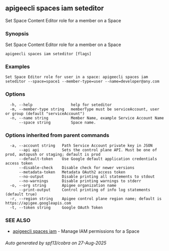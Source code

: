 ## apigeecli spaces iam seteditor

Set Space Content Editor role for a member on a Space

### Synopsis

Set Space Content Editor role for a member on a Space

```
apigeecli spaces iam seteditor [flags]
```

### Examples

```
Set Space Editor role for user in a space: apigeecli spaces iam seteditor --space=space1 --member-type=user --name=developer@any.com
```

### Options

```
  -h, --help                 help for seteditor
  -m, --member-type string   memberType must be serviceAccount, user or group (default "serviceAccount")
  -n, --name string          Member Name, example Service Account Name
      --space string         Space name.
```

### Options inherited from parent commands

```
  -a, --account string   Path Service Account private key in JSON
      --api api          Sets the control plane API. Must be one of prod, autopush or staging; default is prod
      --default-token    Use Google default application credentials access token
      --disable-check    Disable check for newer versions
      --metadata-token   Metadata OAuth2 access token
      --no-output        Disable printing all statements to stdout
      --no-warnings      Disable printing warnings to stderr
  -o, --org string       Apigee organization name
      --print-output     Control printing of info log statements (default true)
  -r, --region string    Apigee control plane region name; default is https://apigee.googleapis.com
  -t, --token string     Google OAuth Token
```

### SEE ALSO

* [apigeecli spaces iam](apigeecli_spaces_iam.md)	 - Manage IAM permissions for a Space

###### Auto generated by spf13/cobra on 27-Aug-2025
